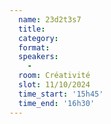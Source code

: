 ```yaml
---
  name: 23d2t3s7
  title: 
  category: 
  format: 
  speakers: 
    - 
  room: Créativité
  slot: 11/10/2024
  time_start: '15h45'
  time_end: '16h30'
---
```

